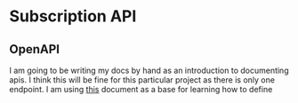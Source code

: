 # Subscription API

## OpenAPI

I am going to be writing my docs by hand as an introduction to documenting apis. I think this will be fine for this particular project as there is only one endpoint. I am using [this](https://www.reddit.com/r/golang/comments/udfujj/any_good_openapi_3x_spec_generator_for_a_go_rest/) document as a base for learning how to define